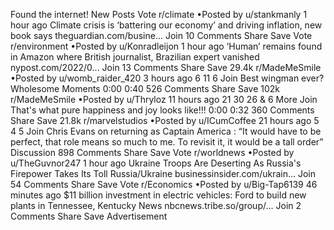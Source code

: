 Found the internet!
New Posts
Vote
r/climate
•Posted by
u/stankmanly
1 hour ago
Climate crisis is ‘battering our economy’ and driving inflation, new book says
theguardian.com/busine...
Join
10 Comments
Share
Save
Vote
r/environment
•Posted by
u/Konradleijon
1 hour ago
‘Human’ remains found in Amazon where British journalist, Brazilian expert vanished
nypost.com/2022/0...
Join
13 Comments
Share
Save
29.4k
r/MadeMeSmile
•Posted by
u/womb_raider_420
3 hours ago
6
11
6
Join
Best wingman ever?
 Wholesome Moments 
0:00
0:40
526 Comments
Share
Save
102k
r/MadeMeSmile
•Posted by
u/Thryloz
11 hours ago
21
30
26
& 6 More
Join
That's what pure happiness and joy looks like!!!
0:00
0:32
360 Comments
Share
Save
21.8k
r/marvelstudios
•Posted by
u/ICumCoffee
21 hours ago
5
4
5
Join
Chris Evans on returning as Captain America : “It would have to be perfect, that role means so much to me. To revisit it, it would be a tall order”
Discussion
898 Comments
Share
Save
Vote
r/worldnews
•Posted by
u/TheGuvnor247
1 hour ago
Ukraine Troops Are Deserting As Russia's Firepower Takes Its Toll
Russia/Ukraine
businessinsider.com/ukrain...
Join
54 Comments
Share
Save
Vote
r/Economics
•Posted by
u/Big-Tap6139
46 minutes ago
$11 billion investment in electric vehicles: Ford to build new plants in Tennessee, Kentucky
News
nbcnews.tribe.so/group/...
Join
2 Comments
Share
Save
Advertisement